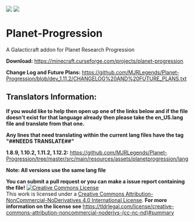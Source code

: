 [![](http://cf.way2muchnoise.eu/full_planet-progression_downloads.svg)](https://minecraft.curseforge.com/projects/planet-progression) [![](http://cf.way2muchnoise.eu/versions/Minecraft_planet-progression_all.svg)](https://minecraft.curseforge.com/projects/planet-progression)

# Planet-Progression
A Galacticraft addon for Planet Research Progression

**Download:** https://minecraft.curseforge.com/projects/planet-progression

**Change Log and Future Plans:** https://github.com/MJRLegends/Planet-Progression/blob/dev_1.11.2/CHANGELOG%20AND%20FUTURE_PLANS.txt

## Translators Information:

**If you would like to help then open up one of the links below and if the file doesn't exist for that language already then please take the en_US.lang file and translate from that one.**

**Any lines that need translating within the current lang files have the tag "##NEEDS TRANSLATE##"**

**1.8.9, 1.10.2, 1.11.2, 1.12.2:**
https://github.com/MJRLegends/Planet-Progression/tree/master/src/main/resources/assets/planetprogression/lang

**Note: All versions use the same lang file**

**You can submit a pull request or you can make a issue report containing the file!**
<a rel="license" href="http://creativecommons.org/licenses/by-nc-nd/4.0/"><img alt="Creative Commons License" style="border-width:0" src="https://i.creativecommons.org/l/by-nc-nd/4.0/88x31.png" /></a><br />This work is licensed under a <a rel="license" href="http://creativecommons.org/licenses/by-nc-nd/4.0/">Creative Commons Attribution-NonCommercial-NoDerivatives 4.0 International License</a>. **For more information on the license see** https://tldrlegal.com/license/creative-commons-attribution-noncommercial-noderivs-(cc-nc-nd)#summary
